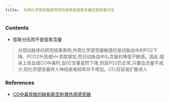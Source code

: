 ```yaml
---
title:  外周化学感受器感觉受的低氧是低氧含量还是低氧分压
--- 
```


### Contents
- 低氧分压而不是低氧含量
>对颈动脉体的研究结果表明,外周化学感受器敏感的是动脉血中的PO2下降、PCO2升高或H*浓度增加,而对动脉血中0₂含量的降低不敏感。因此,临床上贫血或CO中毒时,血02含量虽然下降,但其PO2仍正常,只要血流量不减少,则化学感受器传人神经放电频率并不增加。CO,较容易扩散进人

### References
- [CO中毒导致的缺氧能否刺激外周感受器](/CO中毒导致的缺氧能否刺激外周感受器)
